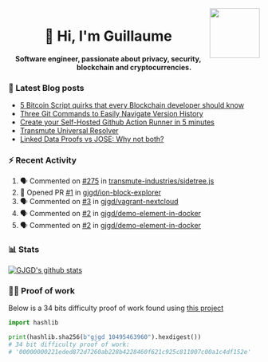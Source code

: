 <img align='right' src='https://user-images.githubusercontent.com/5713670/87202985-820dcb80-c2b6-11ea-9f56-7ec461c497c3.gif' width='100"'>

<h1 align="center">👋 Hi, I'm Guillaume</h1>
<h4 align="center">Software engineer, passionate about privacy, security, blockchain and cryptocurrencies.

### 📝 Latest Blog posts

<!-- BLOG-POST-LIST:START -->
- [5 Bitcoin Script quirks that every Blockchain developer should know](https://gjgd.medium.com/5-bitcoin-script-quirks-that-every-blockchain-developer-should-know-2b4bf05a9aae?source=rss-35e0d58bf235------2)
- [Three Git Commands to Easily Navigate Version History](https://gjgd.medium.com/three-git-commands-to-easily-navigate-version-history-95998c391353?source=rss-35e0d58bf235------2)
- [Create your Self-Hosted Github Action Runner in 5 minutes](https://gjgd.medium.com/create-your-self-hosted-github-action-runner-in-5-minutes-a9eff615edc4?source=rss-35e0d58bf235------2)
- [Transmute Universal Resolver](https://medium.com/transmute-techtalk/transmute-universal-resolver-b6c8509858f?source=rss-35e0d58bf235------2)
- [Linked Data Proofs vs JOSE: Why not both?](https://medium.com/transmute-techtalk/linked-data-proofs-vs-jose-why-not-both-1594393418cc?source=rss-35e0d58bf235------2)
<!-- BLOG-POST-LIST:END -->

### :zap: Recent Activity

<!--START_SECTION:activity-->
1. 🗣 Commented on [#275](https://github.com/transmute-industries/sidetree.js/issues/275) in [transmute-industries/sidetree.js](https://github.com/transmute-industries/sidetree.js)
2. 💪 Opened PR [#1](https://github.com/gjgd/ion-block-explorer/pull/1) in [gjgd/ion-block-explorer](https://github.com/gjgd/ion-block-explorer)
3. 🗣 Commented on [#3](https://github.com/gjgd/vagrant-nextcloud/issues/3) in [gjgd/vagrant-nextcloud](https://github.com/gjgd/vagrant-nextcloud)
4. 🗣 Commented on [#2](https://github.com/gjgd/demo-element-in-docker/issues/2) in [gjgd/demo-element-in-docker](https://github.com/gjgd/demo-element-in-docker)
5. 🗣 Commented on [#2](https://github.com/gjgd/demo-element-in-docker/issues/2) in [gjgd/demo-element-in-docker](https://github.com/gjgd/demo-element-in-docker)
<!--END_SECTION:activity-->

### 📊 Stats

[![GJGD's github stats](https://github-readme-stats.vercel.app/api?username=gjgd&count_private=true&show_icons=true&custom_title=My%20Github%20Stats)](https://github.com/anuraghazra/github-readme-stats)
  
### 👷‍♂️ Proof of work
  
Below is a 34 bits difficulty proof of work found using [this project](https://github.com/gjgd/gjgd-proof-of-work)
  
```python
import hashlib

print(hashlib.sha256(b"gjgd 10495463960").hexdigest())
# 34 bit difficulty proof of work:
# '00000000221eded872d7260ab228b4228460f621c925c811007c00a1c4df152e'
```
